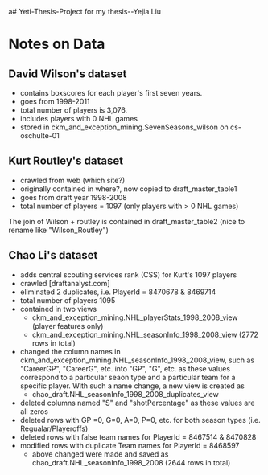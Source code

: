 a# Yeti-Thesis-Project
 for my thesis--Yejia Liu

# Notes on Data

## David Wilson's dataset 

 + contains boxscores for each player's first seven years.
 + goes from 1998-2011
 + total number of players is 3,076.
 + includes players with 0 NHL games
 + stored in ckm_and_exception_mining.SevenSeasons_wilson on cs-oschulte-01
 
 ## Kurt Routley's dataset
 
 + crawled from web (which site?)
 + originally contained in where?, now copied to draft_master_table1
 + goes from draft year 1998-2008
 + total number of players = 1097 (only players with > 0 NHL games)
 
 The join of Wilson + routley is contained in draft_master_table2 (nice to rename like "Wilson_Routley")
 
## Chao Li's dataset

+ adds central scouting services rank (CSS) for Kurt's 1097 players
+ crawled [draftanalyst.com]
+ eliminated 2 duplicates, i.e. PlayerId = 8470678 & 8469714
+ total number of players 1095
+ contained in two views
  + ckm_and_exception_mining.NHL_playerStats_1998_2008_view (player features only)
  + ckm_and_exception_mining.NHL_seasonInfo_1998_2008_view  (2772 rows in total)
+ changed the column names in ckm_and_exception_mining.NHL_seasonInfo_1998_2008_view, such as "CareerGP", "CareerG", etc. into "GP", "G", etc. as these values correspond to a particular seaon type and a particular team for a specific player. With such a name change, a new view is created as    
  + chao_draft.NHL_seasonInfo_1998_2008_duplicates_view
+ deleted columns named "S" and "shotPercentage" as these values are all zeros
+ deleted rows with GP =0, G=0, A=0, P=0, etc. for both season types (i.e. Regualar/Playeroffs)
+ deleted rows with false team names for PlayerId = 8467514 &  8470828
+ modified rows with duplicate Team names for PlayerId = 8468597
  + above changed were made and saved as chao_draft.NHL_seasonInfo_1998_2008 (2644 rows in total)
  
